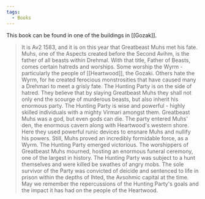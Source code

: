 ```yaml
---
tags:
  - Books
---
```


This book can be found in one of the buildings in [[Gozak]].

> It is Av2 1583, and it is on this year that Greatbeast Muhs met his fate. Muhs, one of the Aspects created before the Second Avihm, is the father of all beasts within Drehmal. With that title, Father of Beasts, comes certain hatreds and worships. Some worship the Wyrm - particularly the people of [[Heartwood]], the Gozaki. Others hate the Wyrm, for he created ferocious monstrosities that have caused many a Drehmari to meet a grisly fate. The Hunting Party is on the side of hatred. They believe that by slaying Greatbeast Muhs they shall not only end the scourge of murderous beasts, but also inherit his enormous party. The Hunting Party is wise and powerful - highly skilled individuals with a mighty Virmari amongst them. Greatbeast Muhs was a god, but even gods can die. The party entered Muhs' den, the enormous cavern along with Heartwood's western shore. Here they used powerful runic devices to ensnare Muhs and nullify his powers. Still, Muhs proved an incredibly formidable force, as a Wyrm. The Hunting Party emerged victorious. The worshippers of Greatbeast Muhs mourned, hosting an enormous funeral ceremony, one of the largest in history. The Hunting Party was subject to a hunt themselves and were killed be swathes of angry mobs. The sole survivor of the Party was convicted of deicide and sentenced to life in prison within the depths of Ihted, the Avsohmic capital at the time. May we remember the repercussions of the Hunting Party's goals and the impact it has had on the people of the Heartwood.



